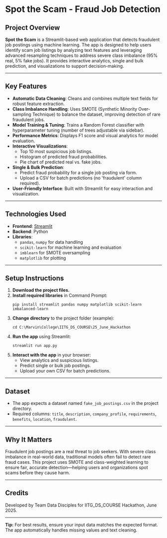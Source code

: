 # Spot the Scam - Fraud Job Detection

## Project Overview

**Spot the Scam** is a Streamlit-based web application that detects fraudulent job postings using machine learning. The app is designed to help users identify scam job listings by analyzing text features and leveraging advanced resampling techniques to address severe class imbalance (95% real, 5% fake jobs). It provides interactive analytics, single and bulk prediction, and visualizations to support decision-making.

---

## Key Features

- **Automatic Data Cleaning**: Cleans and combines multiple text fields for robust feature extraction.
- **Class Imbalance Handling**: Uses SMOTE (Synthetic Minority Over-sampling Technique) to balance the dataset, improving detection of rare fraudulent jobs.
- **Model Training & Tuning**: Trains a Random Forest classifier with hyperparameter tuning (number of trees adjustable via sidebar).
- **Performance Metrics**: Displays F1 score and visual analytics for model evaluation.
- **Interactive Visualizations**:
  - Top 10 most suspicious job listings.
  - Histogram of predicted fraud probabilities.
  - Pie chart of predicted real vs. fake jobs.
- **Single & Bulk Prediction**:
  - Predict fraud probability for a single job posting via form.
  - Upload a CSV for batch predictions (no 'fraudulent' column required).
- **User-Friendly Interface**: Built with Streamlit for easy interaction and visualization.

---

## Technologies Used

- **Frontend**: [Streamlit](https://streamlit.io/)
- **Backend**: Python
- **Libraries**:
  - `pandas`, `numpy` for data handling
  - `scikit-learn` for machine learning and evaluation
  - `imblearn` for SMOTE oversampling
  - `matplotlib` for plotting

---

## Setup Instructions

1. **Download the project files.**
2. **Install required libraries** in Command Prompt:
   ```
   pip install streamlit pandas numpy matplotlib scikit-learn imbalanced-learn
   ```
3. **Change directory** to the project folder (example):
   ```
   cd C:\Marvin\College\IITG_DS_COURSE\25_June_Hackathon
   ```
4. **Run the app** using Streamlit:
   ```
   streamlit run app.py
   ```
5. **Interact with the app** in your browser:
   - View analytics and suspicious listings.
   - Predict single or bulk job postings.
   - Upload your own CSV for batch predictions.

---

## Dataset

- The app expects a dataset named `fake_job_postings.csv` in the project directory.
- Required columns: `title`, `description`, `company_profile`, `requirements`, `benefits`, `location`, `fraudulent`.

---

## Why It Matters

Fraudulent job postings are a real threat to job seekers. With severe class imbalance in real-world data, traditional models often fail to detect rare fraud cases. This project uses SMOTE and class-weighted learning to ensure fair, accurate detection—helping users and organizations spot scams before they cause harm.

---

## Credits

Developed by Team Data Disciples for IITG_DS_COURSE Hackathon, June 2025.

---

**Tip:** For best results, ensure your input data matches the expected format. The app automatically handles missing values and text cleaning.